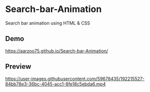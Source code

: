 # Search-bar-Animation
Search bar animation using HTML & CSS

## Demo 
https://aarzoo75.github.io/Search-bar-Animation/

## Preview
https://user-images.githubusercontent.com/59678435/192215527-84bb78e3-36bc-4045-acc1-8fe18c5ebda6.mp4


